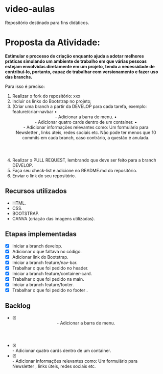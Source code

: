 # video-aulas
Repositório destinado para fins didáticos.

# Proposta da Atividade:
**Estimular o processo de criação enquanto ajuda a adotar melhores práticas simulando um ambiente de trabalho em que várias pessoas estejam envolvidas diretamente em um projeto, tendo a
necessidade de contribuí-lo, portanto, capaz de trabalhar com versionamento e fazer uso das branchs.**

Para isso é preciso:
1. Realizar o fork do repositório: xxx
2. Incluir os links do Bootstrap no projeto;
3. (Criar uma branch a partir da DEVELOP para cada tarefa, exemplo: feature/criar-navbar
• <header> - Adicionar a barra de menu.
• <main> - Adicionar quatro cards dentro de um container.
• <footer> - Adicionar informações relevantes como: Um formulário para Newsletter , links úteis, redes sociais etc.
Não pode ter menos que 10 commits em cada branch, caso contrário, a questão é anulada.
4. Realizar o PULL REQUEST, lembrando que deve ser feito para a branch DEVELOP.
5. Faça seu check-list e adicione no README.md do repositório.
6. Enviar o link do seu repositório.

## Recursos utilizados

- HTML.
- CSS.
- BOOTSTRAP.
- CANVA (criação das imagens utilizadas).

## Etapas implementadas

- [x] Iniciar a branch develop.
- [x] Adicionar o que faltava no código.
- [x] Adicionar link do Bootstrap.
- [x] Iniciar a branch feature/nav-bar.
- [x] Trabalhar o que foi pedido no header.
- [x] Iniciar a branch feature/container-card.
- [x] Trabalhar o que foi pedido na main.
- [x] Iniciar a branch feature/footer.
- [x] Trabalhar o que foi pedido no footer .

## Backlog

- [x] <Header> - Adicionar a barra de menu.
- [x] <Main> - Adicionar quatro cards dentro de um container.
- [x] <Footer> - Adicionar informações relevantes como: Um formulário para Newsletter , links úteis, redes sociais etc.
